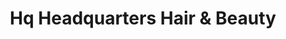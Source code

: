 ---
title: "Hq Headquarters Hair & Beauty"
url: /headcorn/hq-headquarters-hair-and-beauty/
shop: hairdresser
---